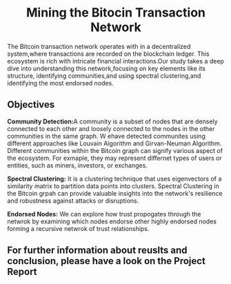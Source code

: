 <center><h1>Mining the Bitocin Transaction Network</h1></center>

 The Bitcoin transaction network operates with in a decentralized
 system,where transactions are recorded on the blockchain ledger.
 This ecosystem is rich with intricate financial interactions.Our
 study takes a deep dive into understanding this network,focusing
 on key elements like its structure, identifying communities,and
 using spectral clustering,and identifying the most endorsed nodes.

<h2>Objectives</h2>

<b>Community Detection:</b>A community is a subset of nodes that are densely connected to each other and loosely connected to the nodes in the other communities in the same graph. W ehave detected communites using different approaches like Louvain Algorithm and Girvan-Neuman Algorithm. Different communities within the Bitcoin graph can signify various aspect of the ecosystem. For exmaple, they may represent differnet types of users or entities, such as miners, investors, or exchanges.

<b>Spectral Clustering:</b> It is a clustering technique that uses eigenvectors of a similarity matrix to partition data points into clusters. Spectral Clustering in the Bitcoin grpah can provide valuable insights into the network's resilience and robustness against attacks or disruptions.

<b>Endorsed Nodes:</b> We can explore how trust propogates through the netwrok by examining which nodes endorse other highly endorsed nodes forming a recursive netwrok of trust relationships.


<h2>For further information about reuslts and conclusion, please have a look on the Project Report</h2>
